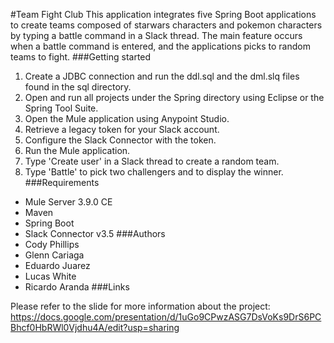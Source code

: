 #Team Fight Club
This application integrates five Spring Boot applications to create teams composed of starwars characters and pokemon characters by typing a battle command in a Slack thread. The main feature occurs when a battle command is entered, and the applications picks to random teams to fight.
###Getting started
1. Create a JDBC connection and run the ddl.sql and the dml.slq files found in the sql directory. 
1. Open and run all projects under the Spring directory using Eclipse or the Spring Tool Suite.
1. Open the Mule application using Anypoint Studio. 
1. Retrieve a legacy token for your Slack account.
1. Configure the Slack Connector with the token. 
1. Run the Mule application. 
1. Type 'Create user' in a Slack thread to create a random team.
1. Type 'Battle' to pick two challengers and to display the winner. 
###Requirements
- Mule Server 3.9.0 CE
- Maven
- Spring Boot 
- Slack Connector v3.5
###Authors
- Cody Phillips
- Glenn Cariaga
- Eduardo Juarez
- Lucas White 
- Ricardo Aranda
###Links

Please refer to the slide for more information about the project:
https://docs.google.com/presentation/d/1uGo9CPwzASG7DsVoKs9DrS6PCBhcf0HbRWl0Vjdhu4A/edit?usp=sharing
